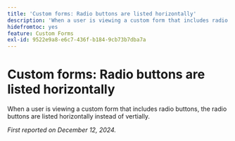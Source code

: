 ```yaml
---
title: 'Custom forms: Radio buttons are listed horizontally'
description: 'When a user is viewing a custom form that includes radio buttons, the radio buttons are listed horizontally instead of vertially. '
hidefromtoc: yes
feature: Custom Forms
exl-id: 9522e9a8-e6c7-436f-b184-9cb73b7dba7a
---
```

# Custom forms: Radio buttons are listed horizontally

When a user is viewing a custom form that includes radio buttons, the radio buttons are listed horizontally instead of vertially. 

_First reported on December 12, 2024._
